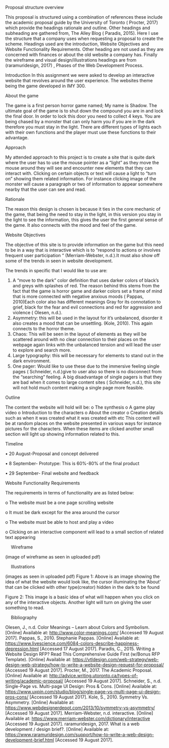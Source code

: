 
 
 
Proposal structure overview 

This proposal is structured using a combination of references these include the academic proposal guide by the University of Toronto ( Procter, 2017) which provide the headings rationale and outline. Other headings and subheading are gathered from, The Alley Blog ( Paradis, 2015). Here I use the structure that a company uses when requesting a proposal to create the scheme. Headings used are the introduction, Website Objectives and Website Functionality Requirements. Other heading are not used as they are concerned with finances or about the old website a company has. Finally the wireframe and visual design/illustrations headings are from (raramuridesign, 2017) , Phases of the Web Development Process.


Introduction
In this assignment we were asked to develop an interactive website that revolves around the user experience. The websites theme being the game developed in IMY 300.

About the game

The game is a first person horror game named; My name is Shadow. 
The ultimate goal of the game is to shut down the compound you are in and lock the final door. In order to lock this door you need to collect 4 keys. You are being chased by a monster that can only harm you if you are in the dark therefore you must stay in the light. There are different types of lights each with their own functions and the player must use these functions to their advantage.

Approach

My attended approach to this project is to create a site that is quite dark where the user has to use the mouse pointer as a “light” as they move the mouse around they will see and encounter new elements that they can interact with. Clicking on certain objects or text will cause a light to “turn on” showing them related information. For instance clicking image of the monster will cause a paragraph or two of information to appear somewhere nearby that the user can see and read. 
 

Rationale

The reason this design  is chosen is  because it ties in the core mechanic of the game, that being the need to stay in the light, in this version you stay in the light to see the information, this gives the user the first general sense of the game. It also connects with the mood and feel of the game.

Website Objectives

The objective of this site is to provide information on the game but this need to be in a way that is interactive which is to “respond to actions or involves frequent user participation “ (Merriam-Webster, n.d.).It must also show off some of the trends in seen in website development.

The trends in specific that I would like to use are: 

1.	A “move to the dark” color definition that uses darker colors of black’s and greys with splashes of red. The reason behind this stems from the fact that the game is horror game and darker colors set a frame of mind that is more connected with negative anxious moods ( Pappas, 2010)Each color also has different meanings Gray for its connotation to grief, black for the fear and evil connections and red for aggression and violence ( Olesen, n.d.).
2.	Asymmetry: this will be used in the layout for it’s unbalanced, disorder it also creates a mood that can be unsettling. (Kole, 2010). This again connects to the horror theme.
3.	Chaos: This will be seen in the layout of elements as they will be scattered around with no clear connection to their places on the webpage again links with the unbalanced tension and will lead the user to explore and search more.
4.	Large typography:  this will be necessary for elements to stand out in the dark environment.
5.	One pager: Would like to use these due to the immersive feeling single pages ( Schneider, n.d.)give to user also so there is no disconnect from the “searching” feeling.  A big disadvantage of single pagers is that they are bad when it comes to large content sites ( Schneider, n.d.), this site will not hold much content making a single page more feasible. 
 

Outline

The content the website will hold will be:
o	The synthesis
o	A game play video
o	Introduction to the characters
o	About the creator
o	Creation details such as when it was created what it was created with etc
This content will be at random places on the website presented in various ways for instance pictures for the characters. When these items are clicked another small section will light up showing information related to this.

Timeline

•	20 August-Proposal and concept delivered

•	8 September- Prototype: This is 60%-80% of the final product

•	29 September- Final website and feedback

Website Functionality Requirements

The requirements in terms of functionality are as listed below:

o	The website must be a one page scrolling website

o	It must be dark except for the area around the cursor

o	The website must be able to host and play a video

o	Clicking on an interactive component will lead to a small section of related text appearing

 
Wireframe

(image of wireframe as seen in uploaded pdf)

 
Illustrations 

(images as seen in uploaded pdf) 
Figure 1: Above is an image showing the idea of what the website would look like, the cursor illuminating the ‘About’ that can be clicked with other type(creator) hidden in the dark to be found



 
Figure 2: This image is a basic idea of what will happen when you click on any of the interactive objects. Another light will turn on giving the user something to read. 


 
Bibliography

Olesen, J., n.d. Color Meanings – Learn about Colors and Symbolism. [Online] 
Available at: http://www.color-meanings.com/
[Accessed 19 August 2017].
Pappas, S., 2010. Stephanie Pappas. [Online] 
Available at: https://www.livescience.com/6084-colors-describe-happiness-depression.html
[Accessed 17 August 2017].
Paradis, C., 2015. Writing a Website Design RFP? Read This Comprehensive Guide First (w/Bonus RFP Template). [Online] 
Available at: https://vtldesign.com/web-strategy/web-design-web-strategy/how-to-write-a-website-design-request-for-proposal/
[Accessed 19 August 2017].
Procter, M., 2017. The Academic Proposal. [Online] 
Available at: http://advice.writing.utoronto.ca/types-of-writing/academic-proposal/
[Accessed 19 August 2017].
Schneider, S., n.d. Single-Page vs. Multi-page UI Design: Pros & Cons. [Online] 
Available at: https://www.uxpin.com/studio/blog/single-page-vs-multi-page-ui-design-pros-cons/
[Accessed 19 August 2017].
Kole, S., 2010. Symmetry Vs. Asymmetry. [Online] 
Available at: https://www.webdesignerdepot.com/2013/10/symmetry-vs-asymmetry/
[Accessed 19 August 2017].
Merriam-Webster, n.d. interactive. [Online] 
Available at: https://www.merriam-webster.com/dictionary/interactive
[Accessed 19 August 2017].
raramuridesign, 2017. What is a web development / design brief?. [Online] 
Available at: https://www.raramuridesign.com/support/how-to-write-a-web-design-development-brief.html
[Accessed 19 August 2017].




